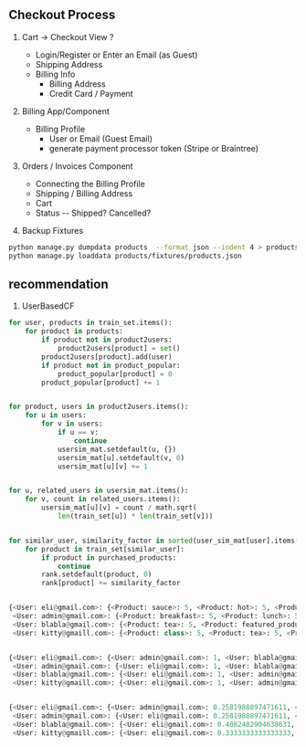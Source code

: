 ## Checkout Process

1. Cart -> Checkout View
    ?
    - Login/Register or Enter an Email (as Guest)
    - Shipping Address
    - Billing Info
        - Billing Address
        - Credit Card / Payment

2. Billing App/Component
    - Billing Profile
        - User or Email (Guest Email)
        - generate payment processor token (Stripe or Braintree)


3. Orders / Invoices Component
    - Connecting the Billing Profile
    - Shipping / Billing Address
    - Cart
    - Status -- Shipped? Cancelled?



4. Backup Fixtures
```bash
python manage.py dumpdata products  --format json --indent 4 > products/fixtures/products.json
python manage.py loaddata products/fixtures/products.json
```

## recommendation
1. UserBasedCF
```python
for user, products in train_set.items():
    for product in products:
        if product not in product2users:
            product2users[product] = set()
        product2users[product].add(user)
        if product not in product_popular:
            product_popular[product] = 0
        product_popular[product] += 1


for product, users in product2users.items():
    for u in users:
        for v in users:
            if u == v:
                continue
            usersim_mat.setdefault(u, {})
            usersim_mat[u].setdefault(v, 0)
            usersim_mat[u][v] += 1


for u, related_users in usersim_mat.items():
    for v, count in related_users.items():
        usersim_mat[u][v] = count / math.sqrt(
            len(train_set[u]) * len(train_set[v]))


for similar_user, similarity_factor in sorted(user_sim_mat[user].items(),key=itemgetter(1), reverse=True)[0:K]:
    for product in train_set[similar_user]:
        if product in purchased_products:
            continue
        rank.setdefault(product, 0)
        rank[product] += similarity_factor


{<User: eli@gmail.com>: {<Product: sauce>: 5, <Product: hot>: 5, <Product: featured_product>: 5},
 <User: admin@gmail.com>: {<Product: breakfast>: 5, <Product: lunch>: 5, <Product: class>: 5, <Product: siren>: 5, <Product: featured_product>: 5},
 <User: blabla@gmail.com>: {<Product: tea>: 5, <Product: featured_product>: 5},
 <User: kitty@gmaill.com>: {<Product: class>: 5, <Product: tea>: 5, <Product: featured_product>: 5}}


{<User: eli@gmail.com>: {<User: admin@gmail.com>: 1, <User: blabla@gmail.com>: 1, <User: kitty@gmaill.com>: 1},
 <User: admin@gmail.com>: {<User: eli@gmail.com>: 1, <User: blabla@gmail.com>: 1, <User: kitty@gmaill.com>: 2},
 <User: blabla@gmail.com>: {<User: eli@gmail.com>: 1, <User: admin@gmail.com>: 1, <User: kitty@gmaill.com>: 2},
 <User: kitty@gmaill.com>: {<User: eli@gmail.com>: 1, <User: admin@gmail.com>: 2, <User: blabla@gmail.com>: 2}}


{<User: eli@gmail.com>: {<User: admin@gmail.com>: 0.2581988897471611, <User: blabla@gmail.com>: 0.4082482904638631, <User: kitty@gmaill.com>: 0.3333333333333333},
 <User: admin@gmail.com>: {<User: eli@gmail.com>: 0.2581988897471611, <User: blabla@gmail.com>: 0.31622776601683794, <User: kitty@gmaill.com>: 0.5163977794943222},
 <User: blabla@gmail.com>: {<User: eli@gmail.com>: 0.4082482904638631, <User: admin@gmail.com>: 0.31622776601683794, <User: kitty@gmaill.com>: 0.8164965809277261},
 <User: kitty@gmaill.com>: {<User: eli@gmail.com>: 0.3333333333333333, <User: admin@gmail.com>: 0.5163977794943222, <User: blabla@gmail.com>: 0.8164965809277261}}
```